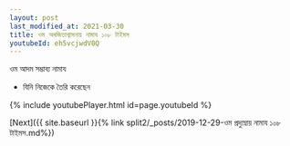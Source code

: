 ```yaml
---
layout: post
last_modified_at: 2021-03-30
title: ওম অৰজিতাশ্বাসনায় নামায ১০৮ টাইমস
youtubeId: eh5vcjwdV0Q
---
```

 
 
 ওম আদম সম্ভাব্য নামায  
 
 -  যিনি নিজেকে তৈরি করেছেন 
 
  
 
  
 
 
 
 
 
 


{% include youtubePlayer.html id=page.youtubeId %}
 
[Next]({{ site.baseurl }}{% link  split2/_posts/2019-12-29-ওম প্রদ্যুম্নায় নামায ১০৮ টাইমস.md%})
 
